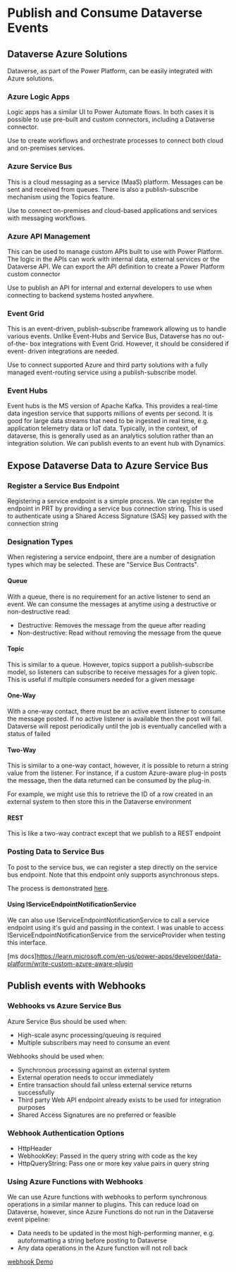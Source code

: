 # Publish and Consume Dataverse Events

## Dataverse Azure Solutions

Dataverse, as part of the Power Platform, can be easily integrated with Azure
solutions.

### Azure Logic Apps

Logic apps has a similar UI to Power Automate flows. In both cases it is
possible to use pre-built and custom connectors, including a Dataverse
connector.

Use to create workflows and orchestrate processes to connect both cloud and
on-premises services.

### Azure Service Bus

This is a cloud messaging as a service (MaaS) platform. Messages can be sent and
received from queues. There is also a publish-subscribe mechanism using the
Topics feature.

Use to connect on-premises and cloud-based applications and services with
messaging workflows.

### Azure API Management

This can be used to manage custom APIs built to use with Power Platform. The
logic in the APIs can work with internal data, external services or the
Dataverse API. We can export the API definition to create a Power Platform
custom connector

Use to publish an API for internal and external developers to use when
connecting to backend systems hosted anywhere.

### Event Grid

This is an event-driven, publish-subscribe framework allowing us to handle
various events. Unlike Event-Hubs and Service Bus, Dataverse has no out-of-the-
box integrations with Event Grid. However, it should be considered if event-
driven integrations are needed.

Use to connect supported Azure and third party solutions with a fully managed
event-routing service using a publish-subscribe model.

### Event Hubs

Event hubs is the MS version of Apache Kafka. This provides a real-time data
ingestion service that supports millions of events per second. It is good for
large data streams that need to be ingested in real time, e.g. application
telemetry data or IoT data. Typically, in the context, of dataverse, this is
generally used as an analytics solution rather than an integration solution. We
can publish events to an event hub with Dynamics.

## Expose Dataverse Data to Azure Service Bus

### Register a Service Bus Endpoint

Registering a service endpoint is a simple process. We can register the endpoint
in PRT by providing a service bus connection string. This is used to
authenticate using a Shared Access Signature (SAS) key passed with the
connection string

### Designation Types

When registering a service endpoint, there are a number of designation types
which may be selected. These are "Service Bus Contracts".

#### Queue

With a queue, there is no requirement for an active listener to send an event.
We can consume the messages at anytime using a destructive or non-destructive
read:

- Destructive: Removes the message from the queue after reading
- Non-destructive: Read without removing the message from the queue

#### Topic

This is similar to a queue. However, topics support a publish-subscribe model,
so listeners can subscribe to receive messages for a given topic. This is useful
if multiple consumers needed for a given message

#### One-Way

With a one-way contact, there must be an active event listener to consume the
message posted. If no active listener is available then the post will fail.
Dataverse will repost periodically until the job is eventually cancelled with a
status of failed

#### Two-Way

This is similar to a one-way contact, however, it is possible to return a string
value from the listener. For instance, if a custom Azure-aware plug-in posts the
message, then the data returned can be consumed by the plug-in.

For example, we might use this to retrieve the ID of a row created in an
external system to then store this in the Dataverse environment

#### REST

This is like a two-way contract except that we publish to a REST endpoint

### Posting Data to Service Bus

To post to the service bus, we can register a step directly on the service bus
endpoint. Note that this endpoint only supports asynchronous steps.

The process is demonstrated [here](./demos/service_endpoint_and_service_bus.md).

#### Using IServiceEndpointNotificationService

We can also use IServiceEndpointNotificationService to call a service endpoint
using it's guid and passing in the context. I was unable to access
IServiceEndpointNotificationService from the serviceProvider when testing this
interface.

[ms docs]<https://learn.microsoft.com/en-us/power-apps/developer/data-platform/write-custom-azure-aware-plugin>

## Publish events with Webhooks

### Webhooks vs Azure Service Bus

Azure Service Bus should be used when:

- High-scale async processing/queuing is required
- Multiple subscribers may need to consume an event

Webhooks should be used when:

- Synchronous processing against an external system
- External operation needs to occur immediately
- Entire transaction should fail unless external service returns successfully
- Third party Web API endpoint already exists to be used for integration
purposes
- Shared Access Signatures are no preferred or feasible

### Webhook Authentication Options

- HttpHeader
- WebhookKey: Passed in the query string with code as the key
- HttpQueryString: Pass one or more key value pairs in query string

### Using Azure Functions with Webhooks

We can use Azure functions with webhooks to perform synchronous operations in a
similar manner to plugins. This can reduce load on Dataverse, however, since
Azure Functions do not run in the Dataverse event pipeline:

- Data needs to be updated in the most high-performing manner, e.g.
autoformatting a string before posting to Dataverse
- Any data operations in the Azure function will not roll back

[webhook Demo](./demos/webhook_demo.md)
